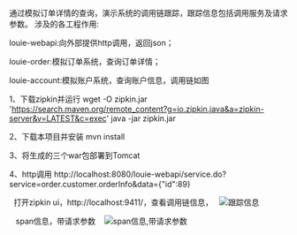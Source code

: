 通过模拟订单详情的查询，演示系统的调用链跟踪，跟踪信息包括调用服务及请求参数。
涉及的各工程作用:

louie-webapi:向外部提供http调用，返回json；

louie-order:模拟订单系统，查询订单详情；

louie-account:模拟账户系统，查询账户信息，调用链如图

1、下载zipkin并运行
  wget -O zipkin.jar 'https://search.maven.org/remote_content?g=io.zipkin.java&a=zipkin-server&v=LATEST&c=exec'
  java -jar zipkin.jar
  
2、下载本项目并安装
  mvn install
  
3、将生成的三个war包部署到Tomcat

4、http调用
   http://localhost:8080/louie-webapi/service.do?service=order.customer.orderInfo&data={"id":89}
   
   打开zipkin ui，http://localhost:9411/，查看调用链信息， 
   ![跟踪信息](https://github.com/blacklau/http-dubbo-zipkin/blob/master/trace-info.png)
   
    span信息，带请求参数
    ![span信息,带请求参数](https://github.com/blacklau/http-dubbo-zipkin/blob/master/request-params.png)
   
